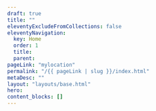 ```yaml
---
draft: true
title: ""
eleventyExcludeFromCollections: false
eleventyNavigation:
  key: Home
  order: 1
  title:
  parent:
pageLink: "mylocation"
permalink: "/{{ pageLink | slug }}/index.html"
metaDesc: ""
layout: "layouts/base.html"
hero:
content_blocks: []
---
```


